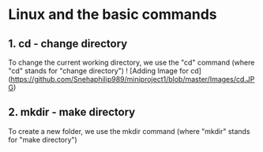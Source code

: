 # Linux and the basic commands
## 1. cd - change directory
To change the current working directory, we use the "cd" command (where "cd" stands for "change directory")
! [Adding Image for cd] (https://github.com/Snehaphilip989/miniproject1/blob/master/Images/cd.JPG)

## 2. mkdir - make directory
To create a new folder, we use the mkdir command (where "mkdir" stands for "make directory")

 
